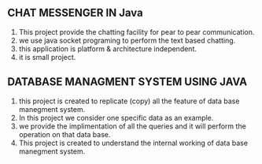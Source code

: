## CHAT MESSENGER IN  Java ##
1. This project provide the chatting facility for pear to pear communication.
2. we use java socket programing to perform the text based chatting.
3. this application is platform & architecture independent.
4. it is small project.



 ## DATABASE MANAGMENT SYSTEM USING JAVA  ##
1. this project is created to replicate (copy) all the feature of data base manegment system.
2. In this project we consider one specific data as an example.
3. we provide the implimentation of all the queries and it will perform the operation on that data base.
4. This project is created to understand the internal working of data base manegment system.  
